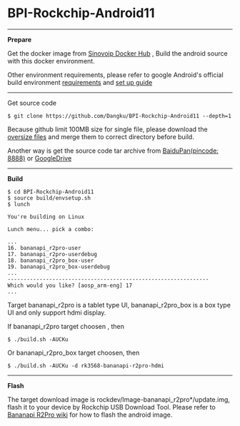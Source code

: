 # BPI-Rockchip-Android11

----------

**Prepare**

Get the docker image from [Sinovoip Docker Hub](https://hub.docker.com/r/sinovoip/bpi-build-android-11/) , Build the android source with this docker environment.

Other environment requirements, please refer to google Android's official build environment [requirements](https://source.android.com/setup/build/requirements) and [set up guide](https://source.android.com/setup/build/initializing) 

----------

Get source code

    $ git clone https://github.com/Dangku/BPI-Rockchip-Android11 --depth=1

Because github limit 100MB size for single file, please download the [oversize files](https://download.banana-pi.dev/d/ca025d76afd448aabc63/files/?p=%2FSource_Code%2Fr2pro%2Fgithub_oversize_files.zip) and merge them to correct directory before build.

Another way is get the source code tar archive from [BaiduPan(pincode: 8888)](https://pan.baidu.com/s/1c2vw-df4hh55VB3gSsM6Uw?pwd=8888) or [GoogleDrive](https://drive.google.com/drive/folders/1_DkE_6dsTQ-HZoEDGdvFsYtf5_ARQXoh?usp=share_link)

----------

**Build**

    $ cd BPI-Rockchip-Android11
    $ source build/envsetup.sh
    $ lunch
    
    You're building on Linux

    Lunch menu... pick a combo:

    ...
    16. bananapi_r2pro-user
    17. bananapi_r2pro-userdebug
    18. bananapi_r2pro_box-user
    19. bananapi_r2pro_box-userdebug
    ...
    ---------------------------------------------------------------
    Which would you like? [aosp_arm-eng] 17
    ...

Target bananapi_r2pro is a tablet type UI, bananapi_r2pro_box is a box type UI and only support hdmi display.

If bananapi_r2pro target choosen , then

    $ ./build.sh -AUCKu

Or bananapi_r2pro_box target choosen, then

    $ ./build.sh -AUCKu -d rk3568-bananapi-r2pro-hdmi
----------
**Flash**

The target  download image is rockdev/Image-bananapi_r2pro*/update.img, flash it to your device by Rockchip USB Download Tool. Please refer to [Bananapi R2Pro wiki](https://wiki.banana-pi.org/Getting_Started_with_R2PRO) for how to flash the android image.
